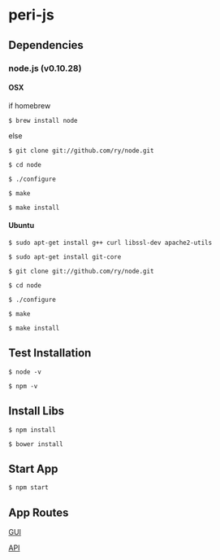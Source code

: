 # peri-js

## Dependencies

### node.js (v0.10.28)

#### OSX

if homebrew

`$ brew install node`

else

`$ git clone git://github.com/ry/node.git`

`$ cd node`

`$ ./configure`

`$ make`

`$ make install`

#### Ubuntu

`$ sudo apt-get install g++ curl libssl-dev apache2-utils`

`$ sudo apt-get install git-core`

`$ git clone git://github.com/ry/node.git`

`$ cd node`

`$ ./configure`

`$ make`

`$ make install`

## Test Installation

`$ node -v`

`$ npm -v`

## Install Libs

`$ npm install`

`$ bower install`

## Start App

`$ npm start`

## App Routes

[GUI](http://localhost:3000)

[API](http://localhost:3000/api)

